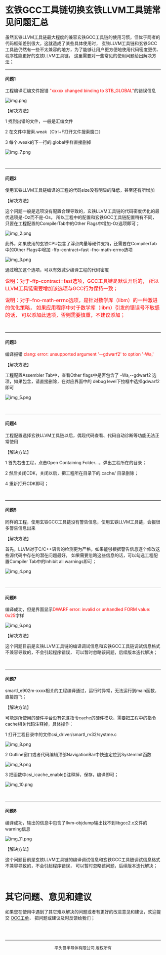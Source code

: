 # 玄铁GCC工具链切换玄铁LLVM工具链常见问题汇总 
虽然玄铁LLVM工具链最大程度的兼容玄铁GCC工具链的使用习惯，但优于两者的代码框架差别很大，这就造成了某些具体使用时，
玄铁LLVM工具链和玄铁GCC工具链仍然有一些不太兼容的地方，为了能够让用户更方便地使用代码密度更优、
程序性能更好的玄铁LLVM工具链， 这里需要对一些常见的使用问题给出解决方法；

***

#### 问题1

工程编译汇编文件报错 <font color=red>"xxxxx changed binding to STB_GLOBAL"</font>的错误信息

![img.png](img.png)

【解决方法】

1 找到出错的文件，一般是汇编文件

2 在文件中搜索.weak（Ctrl+F打开文件搜索窗口）

3 每个.weak的下一行的.global字样直接删掉

![img_7.png](img_7.png)

<br/>

***

#### 问题2

使用玄铁LLVM工具链编译的工程的代码size没有明显的降低，甚至还有所增加

【解决方法】

这个问题一般是选项没有配置合理导致的，玄铁LLVM工具链的代码密度优化的最优选项是-Oz而不是-Os，
所以工程中的配置和玄铁GCC工具链配置稍有不同，只要在工程配置的CompilerTab中的Other Flags中增加-Oz选项即可；

![img_2.png](img_2.png)

此外，如果使用的玄铁CPU包含了浮点向量等硬件支持，还需要在CompilerTab中的Other Flags中增加
-ffp-contract=fast -fno-math-errno选项

![img_3.png](img_3.png)

通过增加这个选项，可以有效减少编译工程的代码密度

<font color=red size="3">说明：对于-ffp-contract=fast选项，GCC工具链是默认开启的， 
所以LLVM工具链需要增加该选项与GCC行为保持一致；</font>

<font color=red size="3">说明：对于-fno-math-errno选项，是针对数学库（libm）的一种激进的优化策略，
如果应用程序中对于数学库（libm）引发的错误号不敏感的话， 可以添加此选项，否则需要慎重，不建议添加；</font>

<br/>

***

#### 问题3

编译报错 <font color=red>clang: error: unsupported argument '--gdwarf2' to option '-Wa,'</font>

【解决方法】

工程配置Assembler Tab中，查看Other flags中是否包含了 -Wa,--gdwarf2 选项，如果包含，请直接删除，在对应界面中的
debug level下拉框中选择gdwarf2即可

![img_5.png](img_5.png)

<br/>

***

#### 问题4

工程配置选择玄铁LLVM工具链以后，偶现代码查看、代码自动诊断等功能无法正常使用

【解决方法】

1 首先右击工程，点击Open Containing Folder...，弹出工程所在的目录；

2 然后关闭CDK，关闭以后，把工程所在目录下的.cache/ 目录删除；

4 重新打开CDK即可；


<br/>

***

#### 问题5

同样的工程，使用玄铁GCC工具链没有警告信息，使用玄铁LLVM工具链，会报很多警告信息出来

【解决方法】

首先，LLVM对于C/C++语言的检测更为严格，如果能够根据警告信息逐个修改这些源代码中存在的潜在问题最好，
如果需要忽略这些信息的话，可以勾选工程配置Compiler Tab中的Inhibit all warnings即可；

![img_4.png](img_4.png)

<br/>

***

#### 问题6 

编译成功，但是界面显示<font color=red>DWARF error: invalid or unhandled FORM value: 0x25</font>字样

![img_6.png](img_6.png)

【解决方法】

这个问题目前是玄铁LLVM工具链的编译调试信息和玄铁GCC工具链调试信息格式不兼容导致的，不会引起程序错误，
可以暂时忽略该问题，后续版本迭代解决；

<br/>

***

#### 问题7 

smartl_e902m-xxxx相关的工程编译通过，运行时异常，无法运行到main函数，直接跑飞；

【解决方法】

可能是所使用的硬件平台没有包含指令cache的硬件模块，需要把工程中的指令cache相关代码注释掉，具体操作：

1 打开工程目录中的文件csi_driver/smartl_rv32/systme.c

![img_8.png](img_8.png)

2 Outline窗口或者代码编辑顶部NavigationBar中快速定位到SystemInit函数

![img_9.png](img_9.png)

3 把函数中csi_icache_enable()注释掉，保存，编译即可；

![img_10.png](img_10.png)

<br/>

***

#### 问题8

编译成功，输出的信息中包含了llvm-objdump输出找不到libgcc2.c文件的warning信息

![img_11.png](img_11.png)

【解决方法】

这个问题目前是玄铁LLVM工具链的编译调试信息和玄铁GCC工具链调试信息格式不兼容导致的，不会引起程序错误，
可以暂时忽略该问题，后续版本迭代解决；


<br/>


# 其它问题、意见和建议
如果您在使用中遇到了其它难以解决的问题或者有更好的改进意见和建议，欢迎提交
[OCC工单](https://xuantie.t-head.cn/people/workorder-submit)， 把问题或建议及时反馈给我们；


<br/>
<br/>

***

<center><font size="2">平头哥半导体有限公司 版权所有</font></center>
